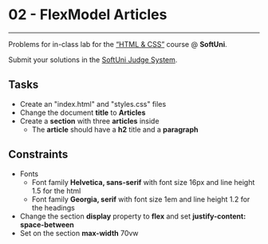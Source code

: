 # 02 - FlexModel Articles
------
Problems for in-class lab for the [“HTML & CSS”](https://softuni.bg/trainings/2375/html-and-css-may-2019) course @ **SoftUni**.

Submit your solutions in the [SoftUni Judge System](https://judge.softuni.bg/Contests/1236/Flexbox).

## Tasks
* Create an "index.html" and "styles.css" files
* Change the document **title** to **Articles**
* Create a **section** with three **articles** inside
    * The **article** should have a **h2** title and a **paragraph**

## Constraints
* Fonts
    * Font family **Helvetica, sans-serif** with font size 16px and line height 1.5 for the html
    * Font family **Georgia, serif** with font size 1em and line height 1.2 for the headings
* Change the section **display** property to **flex** and set **justify-content: space-between**
* Set on the section **max-width** 70vw